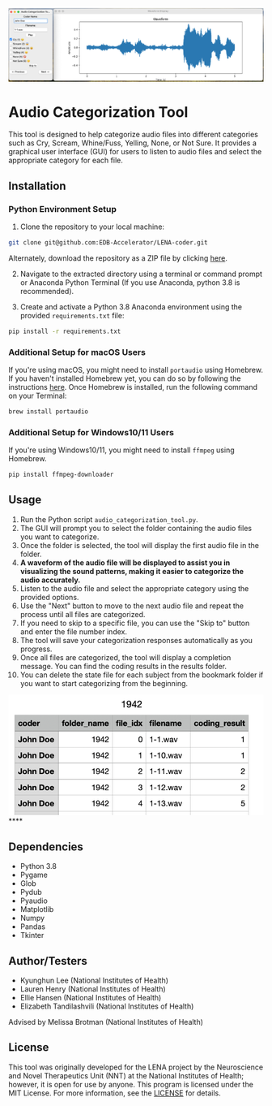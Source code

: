 ![Screenshot](https://github.com/EDB-Accelerator/LENA-coder/blob/main/screenshot.png?raw=true)

# Audio Categorization Tool

This tool is designed to help categorize audio files into different categories such as Cry, Scream, Whine/Fuss, Yelling, None, or Not Sure. It provides a graphical user interface (GUI) for users to listen to audio files and select the appropriate category for each file.

## Installation

### Python Environment Setup

1. Clone the repository to your local machine:
```bash
git clone git@github.com:EDB-Accelerator/LENA-coder.git
```
Alternately, download the repository as a ZIP file by clicking [here](https://github.com/EDB-Accelerator/LENA-coder/archive/refs/heads/main.zip).

2. Navigate to the extracted directory using a terminal or command prompt or Anaconda Python Terminal (If you use Anaconda, python 3.8 is recommended).

3. Create and activate a Python 3.8 Anaconda environment using the provided `requirements.txt` file:
```bash
pip install -r requirements.txt
```

### Additional Setup for macOS Users

If you're using macOS, you might need to install `portaudio` using Homebrew. If you haven't installed Homebrew yet, you can do so by following the instructions [here](https://brew.sh). Once Homebrew is installed, run the following command on your Terminal:
```bash
brew install portaudio
```
### Additional Setup for Windows10/11 Users

If you're using Windows10/11, you might need to install `ffmpeg` using Homebrew. 
```bash
pip install ffmpeg-downloader
```


## Usage

1. Run the Python script `audio_categorization_tool.py`.
2. The GUI will prompt you to select the folder containing the audio files you want to categorize.
3. Once the folder is selected, the tool will display the first audio file in the folder.
4. **A waveform of the audio file will be displayed to assist you in visualizing the sound patterns, making it easier to categorize the audio accurately.**
5. Listen to the audio file and select the appropriate category using the provided options.
6. Use the "Next" button to move to the next audio file and repeat the process until all files are categorized.
7. If you need to skip to a specific file, you can use the "Skip to" button and enter the file number index.
8. The tool will save your categorization responses automatically as you progress.
9. Once all files are categorized, the tool will display a completion message. You can find the coding results in the results folder.
10. You can delete the state file for each subject from the bookmark folder if you want to start categorizing from the beginning.

![Result Screenshot](https://github.com/EDB-Accelerator/LENA-coder/blob/main/screenshot2.png?raw=true)****
## Dependencies

- Python 3.8
- Pygame
- Glob
- Pydub
- Pyaudio
- Matplotlib
- Numpy
- Pandas
- Tkinter

## Author/Testers
- Kyunghun Lee (National Institutes of Health)
- Lauren Henry (National Institutes of Health)
- Ellie Hansen (National Institutes of Health)
- Elizabeth Tandilashvili (National Institutes of Health)

Advised by Melissa Brotman (National Institutes of Health)


## License
This tool was originally developed for the LENA project by the Neuroscience and Novel Therapeutics Unit (NNT) at the National Institutes of Health; however, it is open for use by anyone. This program is licensed under the MIT License. For more information, see the [LICENSE](https://github.com/EDB-Accelerator/LENA-coder/raw/main/LICENSE.txt)  for details.
